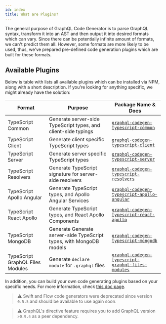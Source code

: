 ```yaml
---
id: index
title: What are Plugins?
---
```


The general purpose of GraphQL Code Generator is to parse GraphQL syntax, transform it into an AST and then output it into desired formats which can vary. Since there can be potentially infinite amount of formats, we can't predict them all. However, some formats are more likely to be used, thus, we've prepared pre-defined code generation plugins which are built for these formats.

## Available Plugins

Below is table with lists all available plugins which can be installed via NPM, along with a short description. If you're looking for anything specific, we might already have the solution:

| Format                           | Purpose                                                             | Package Name & Docs                                                                                 |
| -------------------------------- | ------------------------------------------------------------------- | --------------------------------------------------------------------------------------------------- |
| TypeScript Common                | Generate server-side TypeScript types, and client-side typings      | [`graphql-codegen-typescript-common`](./plugins/typescript-common.md)                               |
| TypeScript Client                | Generate client specific TypeScript types                           | [`graphql-codegen-typescript-client`](./plugins/typescript-client.md)                               |
| TypeScript Server                | Generate server specific TypeScript types                           | [`graphql-codegen-typescript-server`](./plugins/typescript-server.md)                               |
| TypeScript Resolvers             | Generate TypeScript signature for server-side resolvers             | [`graphql-codegen-typescript-resolvers`](./plugins/typescript-resolvers.md)                         |
| TypeScript Apollo Angular        | Generate TypeScript types, and Apollo Angular Services              | [`graphql-codegen-typescript-apollo-angular`](./plugins/typescript-apollo-angular.md)               |
| TypeScript React Apollo          | Generate TypeScript types, and React Apollo Components              | [`graphql-codegen-typescript-react-apollo`](./plugins/typescript-react-apollo.md)                   |
| TypeScript MongoDB               | Generate Generate server-side TypeScript types, with MongoDB models | [`graphql-codegen-typescript-mongodb`](./plugins/typescript-mongodb.md)                             |
| TypeScript GraphQL Files Modules | Generate `declare module` for `.graphql` files                      | [`graphql-codegen-typescript-graphql-files-modules`](./plugins/typescript-graphql-files-modules.md) |

In addition, you can build your own code generating plugins based on your specific needs. For more information, check [this doc page](../custom-codegen/plugin).

> ⚠ Swift and Flow code generators were deprecated since version `0.5.5` and should be available to use again soon.

> ⚠ GraphQL's directive feature requires you to add GraphQL version `>0.9.4` as a peer dependency.
